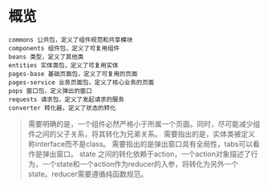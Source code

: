 # 概览
```
commons 公共包，定义了组件规范和共享模块
components 组件包，定义了可复用组件
beans 类型，定义了其他类
entities 实体类包，定义了可复用实体
pages-base 基础页面包，定义了可复用的页面
pages-service 业务页面包，定义了核心业务的页面
pops 窗口包，定义弹出的窗口
requests 请求包，定义了发起请求的服务
converter 转化器，定义了状态的转化
```

> 需要明确的是，一个组件必然严格小于所属一个页面。同时，尽可能减少组件之间的父子关系，将其转化为兄弟关系。
> 需要指出的是，实体类被定义称interface而不是class。
> 需要指出的是弹出窗口具有全局性，tabs可以看作是弹出窗口。
> state 之间的转化依赖于action，一个action对象描述了行为，一个state和一个action作为reducer的入参，将转化为另外一个state。reducer需要遵循纯函数规范。
